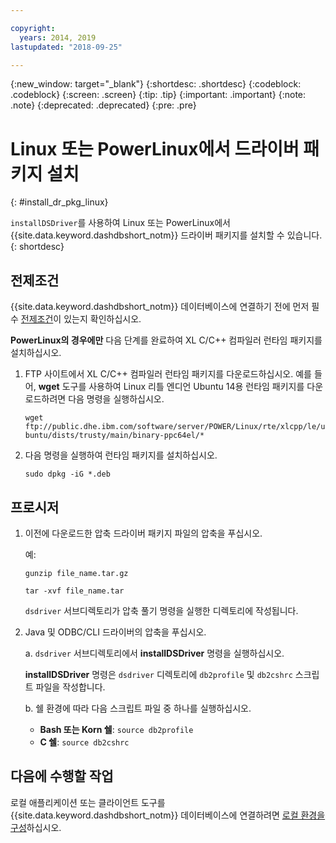 ```yaml
---

copyright:
  years: 2014, 2019
lastupdated: "2018-09-25"

---
```


<!-- Attribute definitions --> 
{:new_window: target="_blank"}
{:shortdesc: .shortdesc}
{:codeblock: .codeblock}
{:screen: .screen}
{:tip: .tip}
{:important: .important}
{:note: .note}
{:deprecated: .deprecated}
{:pre: .pre}

# Linux 또는 PowerLinux에서 드라이버 패키지 설치
{: #install_dr_pkg_linux}

`installDSDriver`를 사용하여 Linux 또는 PowerLinux에서 {{site.data.keyword.dashdbshort_notm}} 드라이버 패키지를 설치할 수 있습니다. 
{: shortdesc}

## 전제조건

{{site.data.keyword.dashdbshort_notm}} 데이터베이스에 연결하기 전에 먼저 필수 [전제조건](connecting.html#prereqs)이 있는지 확인하십시오.

<!-- Download the Db2 driver package for your operating system from the web console and install it. -->

**PowerLinux의 경우에만** 다음 단계를 완료하여 XL C/C++ 컴파일러 런타임 패키지를 설치하십시오.

1. FTP 사이트에서 XL C/C++ 컴파일러 런타임 패키지를 다운로드하십시오. 예를 들어, **wget** 도구를 사용하여 Linux 리틀 엔디언 Ubuntu 14용 런타임 패키지를 다운로드하려면 다음 명령을 실행하십시오. 

   `wget ftp://public.dhe.ibm.com/software/server/POWER/Linux/rte/xlcpp/le/ubuntu/dists/trusty/main/binary-ppc64el/*`
2. 다음 명령을 실행하여 런타임 패키지를 설치하십시오.

   `sudo dpkg -iG *.deb` 

## 프로시저

1. 이전에 다운로드한 압축 드라이버 패키지 파일의 압축을 푸십시오.

   예: 

   `gunzip file_name.tar.gz`

   `tar -xvf file_name.tar`

    `dsdriver` 서브디렉토리가 압축 풀기 명령을 실행한 디렉토리에 작성됩니다.
2. Java 및 ODBC/CLI 드라이버의 압축을 푸십시오.

   a. `dsdriver` 서브디렉토리에서 **installDSDriver** 명령을 실행하십시오.
   
   **installDSDriver** 명령은 `dsdriver` 디렉토리에 `db2profile` 및 `db2cshrc` 스크립트 파일을 작성합니다.

   b. 쉘 환경에 따라 다음 스크립트 파일 중 하나를 실행하십시오.

   - **Bash 또는 Korn 쉘**: `source db2profile`
   - **C 쉘**: `source db2cshrc`

## 다음에 수행할 작업

로컬 애플리케이션 또는 클라이언트 도구를 {{site.data.keyword.dashdbshort_notm}} 데이터베이스에 연결하려면 [로컬 환경을 구성](driver_pkg_cfg.html)하십시오.   




